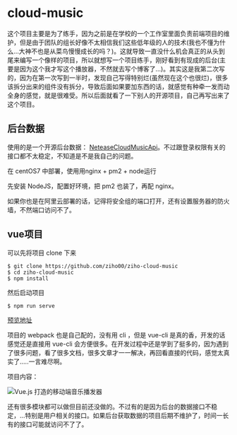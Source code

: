 # cloud-music

这个项目主要是为了练手，因为之前是在学校的一个工作室里面负责前端项目的维护，但是由于团队的组长好像不太相信我们这些低年级的人的技术(我也不懂为什么...大神不也是从菜鸟慢慢成长的吗？)。这就导致一直没什么机会真正的从头到尾来编写一个像样的项目，所以就想写一个项目练手，刚好看到有现成的后台(主要是因为这个我才写这个播放器，不然就去写个博客了...)。其实这是我第二次写的，因为在第一次写到一半时，发现自己写得特别烂(虽然现在这个也很烂)，很多该拆分出来的组件没有拆分，导致后面如果要加东西的话，就感觉有种牵一发而动全身的感觉，就是很难受。所以后面就看了一下别人的开源项目，自己再写出来了这个项目。

## 后台数据

使用的是一个开源后台数据： [NeteaseCloudMusicApi](https://github.com/Binaryify/NeteaseCloudMusicApi)。不过跟登录权限有关的接口都不太稳定，不知道是不是我自己的问题。

在 centOS7 中部署，使用用nginx + pm2 + node运行

先安装 NodeJS，配置好环境，把 pm2 也装了，再配 nginx。 

如果你也是在阿里云部署的话，记得将安全组的端口打开，还有设置服务器的防火墙，不然端口访问不了。

## vue项目
可以先将项目 clone 下来
```
$ git clone https://github.com/ziho00/ziho-cloud-music
$ cd ziho-cloud-music
$ npm install
```
然后启动项目
```
$ npm run serve
```
[预览地址](http://116.62.70.150/player/)

项目的 webpack 也是自己配的，没有用 cli ，但是 vue-cli 是真的香，开发的话感觉还是直接用 vue-cli 会方便很多。在开发过程中还是学到了挺多的，因为遇到了很多问题，看了很多文档，很多文章才一一解决，再回看直接的代码，感觉太真实了.....一言难尽啊。

项目内容：

![Vue.js 打造的移动端音乐播发器](http://116.62.70.150/static/image/cloudMusic.png "Vue.js 打造的移动端音乐播发器")

还有很多模块都可以做但目前还没做的。不过有的是因为后台的数据接口不稳定，...特别是用户相关的接口。如果后台获取数据的项目后期不维护了，时间一长有的接口可能就访问不了了。






